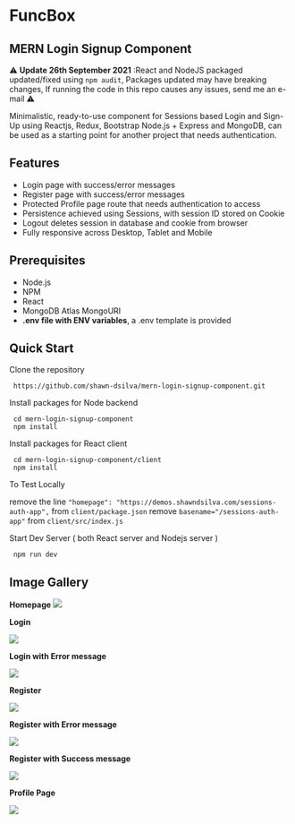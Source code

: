# FuncBox
## MERN Login Signup Component

⚠ **Update 26th September 2021** :React and NodeJS packaged updated/fixed using `npm audit`, Packages updated may have breaking changes, If running the code in this repo causes any issues, send me an e-mail ⚠

Minimalistic, ready-to-use component for Sessions based Login and Sign-Up using Reactjs, Redux, Bootstrap Node.js + Express and MongoDB, can be used as a starting point for another project that needs authentication.

## Features

- Login page with success/error messages
- Register page with success/error messages
- Protected Profile page route that needs authentication to access
- Persistence achieved using Sessions, with session ID stored on Cookie
- Logout deletes session in database and cookie from browser
- Fully responsive across Desktop, Tablet and Mobile


## Prerequisites

- Node.js
- NPM
- React
- MongoDB Atlas MongoURI
- **.env file with ENV variables**, a .env template is provided

## Quick Start

Clone the repository

```
 https://github.com/shawn-dsilva/mern-login-signup-component.git
```

Install packages for Node backend

```
 cd mern-login-signup-component
 npm install
```

Install packages for React client

```
 cd mern-login-signup-component/client
 npm install
```
To Test Locally

remove the line ```"homepage": "https://demos.shawndsilva.com/sessions-auth-app",```
from ```client/package.json```
remove ```basename="/sessions-auth-app"```
from ```client/src/index.js```


Start Dev Server ( both React server and Nodejs server )

```
 npm run dev
```

## Image Gallery

**Homepage**
<img src="https://i.imgur.com/mjdMhvd.png">

**Login**

<img src="https://i.imgur.com/FVRZcER.png">

**Login with Error message**

<img src="https://i.imgur.com/UQVkaZD.png">

**Register**

<img src="https://i.imgur.com/FDNERPS.png">

**Register with Error message**

<img src="https://i.imgur.com/uDj6axZ.png">

**Register with Success message**

<img src="https://i.imgur.com/82C8VQM.png">

**Profile Page**

<img src="https://i.imgur.com/JMi9yrH.png">
